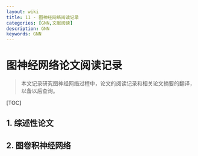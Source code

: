 ```yaml
---
layout: wiki
title: 11 - 图神经网络阅读记录
categories: [GNN,文献阅读]
description: GNN
keywords: GNN
---
```


# 图神经网络论文阅读记录

> 本文记录研究图神经网络过程中，论文的阅读记录和相关论文摘要的翻译，以备以后查询。

[TOC]

## 1. 综述性论文



## 2. 图卷积神经网络



